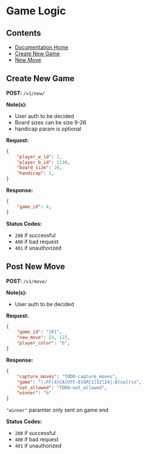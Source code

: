 # Game Logic

## Contents
+ [Documentation Home](../README.md)
+ [Create New Game](#list-category)
+ [New Move](#search-category)

## Create New Game
**POST:** `/v1/new/`

**Note(s):**
+ User auth to be decided
+ Board sizes can be size 9-26
+ handicap param is optional

**Request:**
```json
{
    "player_w_id": 2,
    "player_b_id": 1138,
    "board_size": 26,
    "handicap": 1,
}
```

**Response:**
```json
{
    "game_id": 4,
}
```

**Status Codes:**
+ `200` if successful
+ `400` if bad request
+ `401` if unauthorized


## Post New Move
**POST:** `/v1/move/`

**Note(s):**
+ User auth to be decided

**Request:**
```json
{
    "game_id": "101",
    "new_move": [4, 12],
    "player_color": "b",
}
```

**Response:**
```json
{
    "capture_moves": "TODO-capture_moves",
    "game": "(;FF[4]CA[UTF-8]GM[1]SZ[24];B[cw])\n",
    "not_allowed": "TODO-not_allowed",
    "winner": "b"
}
```

`"winner"` paramter only sent on game end

**Status Codes:**
+ `200` if successful
+ `400` if bad request
+ `401` if unauthorized
